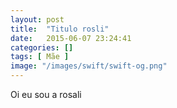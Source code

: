 ```yaml
---
layout: post
title:  "Titulo rosli"
date:   2015-06-07 23:24:41
categories: []
tags: [ Mãe ]
image: "/images/swift/swift-og.png"
---
```


Oi eu sou a rosali


